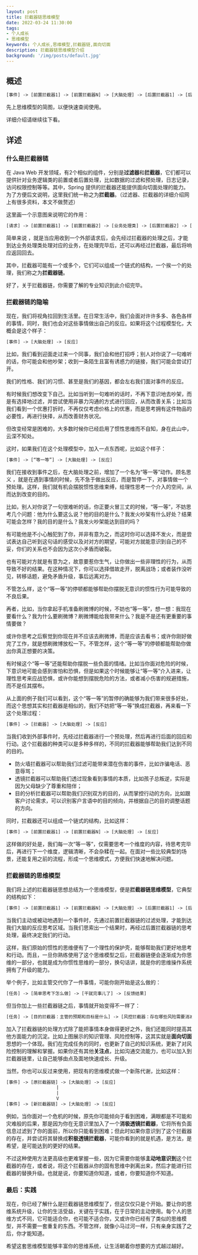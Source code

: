 ```yaml
---
layout: post
title: 拦截器链思维模型
date: 2022-03-24 11:30:00
tags:
- 个人成长
- 思维模型
keywords: 个人成长,思维模型,拦截器链,面向切面
description: 拦截器链思维模型介绍
background: '/img/posts/default.jpg'
---
```


## 概述

```txt
[事件] -> [前置拦截器1] -> [前置拦截器N] -> [大脑处理] -> [后置拦截器1] -> [后置拦截器N] -> [反应]
```

先上思维模型的简图，以便快速查阅使用。

详细介绍请继续往下看。

## 详述

### 什么是拦截器链

在 Java Web 开发领域，有2个相似的组件，分别是**过滤器**和**拦截器**，它们都可以提供针对业务逻辑类的前置或者后置处理，比如数据的过滤和预处理，日志记录，访问权限控制等等。其中，Spring 提供的拦截器还能提供面向切面处理的能力。为了方便后文说明，这里我们统一称之为**拦截器**。（过滤器、拦截器的详细介绍网上有很多资料，本文不做赘述）

这里画一个示意图来说明它的作用：

```txt
[请求] -> [前置拦截器1] -> [前置拦截器2] -> [业务处理类] -> [后置拦截器2] -> [后置拦截器1] -> [响应]
```

简单来说 ，就是当应用收到一个外部请求后，会先经过拦截器的处理之后，才能到达业务处理类处理对应的业务，在处理完毕后，还可以再经过拦截器，最后将响应返回回去。

其中，拦截器可能有一个或多个，它们可以组成一个链式的结构，一个挨一个的处理，我们称之为**拦截器链**。

好了，关于拦截器链，你需要了解的专业知识到此介绍完毕。

### 拦截器链的隐喻

现在，我们将视角拉回到生活里。在日常生活中，我们会面对许许多多、各色各样的事情，同时，我们也会对这些事情做出自己的反应。如果将这个过程模型化，大概会是这个样子：

```txt
[事件] -> [大脑处理] -> [反应]
```

比如，我们看到迎面走过来一个同事，我们会和他打招呼；别人对你说了一句难听的话，你可能会和他吵架；收到一条陌生且富有诱惑力的链接，我们可能会尝试打开。

我们的性格、我们的习惯、甚至是我们的基因，都会左右我们面对事件的反应。

有时候我们想改变下自己。比如当听到一句难听的话时，不再下意识地去吵架，而是有选择地过滤，并尝试使用非暴力沟通的方式进行回应，从而改善关系；比如当我们看到一个优惠打折时，不再仅仅考虑价格上的优惠，而是思考拥有这件物品的必要性，再进行抉择，从而改善财务状况。

但改变经常是困难的，大多数时候你已经启用了惯性思维而不自知，身在此山中，云深不知处。

这时，如果我们在这个处理模型中，加入一点东西呢，比如这个样子：

```txt
[事件] -> [“等一等”] -> [大脑处理] -> [反应]
```

我们在接收到事件之后，在大脑处理之前，增加了一个名为“等一等”动作。顾名思义 ，就是在遇到事情的时候，先不急于做出反应，而是暂停一下，对事情做一个预处理。这样，我们就有机会摆脱惯性思维束缚，给理性思考一个介入的空间，从而达到改变的目的。

比如，别人对你说了一句很难听的话，你正要火冒三丈的时候，“等一等”，不妨思考几个问题：他为什么要这么说？他的目的是什么？我发火吵架有什么好处？结果可能会怎样？我的目的是什么？我发火吵架能达到目的吗？

有可能他是不小心触犯到了你，并非有意为之，而这时你可以选择不发火，而是尝试表达自己听到这句话的感受以及对对方的期望，可能对方就能意识到自己的不妥，你们的关系也不会因为这次小矛盾而破裂。

也有可能对方就是有意为之，故意要惹你生气，让你做出一些非理性的行为，从而导致不好的结果。在这种情况下，你可以选择借故走开，脱离战场；或者装作没听见，转移话题，避免矛盾升级，事后远离对方。

不管怎么样，这个“等一等”的停顿都能够帮助你摆脱无意识的惯性行为可能导致的不良后果。

再者，比如，当你拿起手机准备刷微博的时候，不妨也“等一等”，想一想：我现在要看什么？我为什么要刷微博？刷微博能给我带来什么？我是不是还有更重要的事情要做？

或许你思考之后察觉到你现在并不应该去刷微博，而是应该去看书；或许你刚好做完了工作，就是想刷微博放松一下。不管怎样，这个“等一等”的停顿都能帮助你做出你真正想要的决策。

有时候这个“等一等”还能帮助你摆脱一些负面的情绪。比如当你面对危险的时候，下意识地可能会感到害怕和恐惧，但是如果这个时候能够让“等一等”介入进来，让理性思考来应战恐惧，或许你能想到摆脱危险的方法，或者减小伤害的规避措施，而不是任其摆布。

从上面的例子我们可以看到，这个“等一等”的暂停的确能够为我们带来很多好处，而这个思想其实和拦截器是相似的，我们不妨把“等一等”换成拦截器，再来看一下这个处理过程：

```txt
[事件] -> [拦截器] -> [大脑处理] -> [反应]
```

当我们收到外部事件时，先经过拦截器进行一个预处理，然后再进行后面的回应和行动。这个拦截器的种类可以是多种多样的，不同的拦截器能够帮助我们达到不同的目的。

- 防火墙拦截器可以帮助我们过滤可能带来潜在伤害的事件，比如诈骗电话、恶意辱骂；
- 透镜拦截器可以帮助我们透过现象看到事情的本质，比如孩子总叛逆，实际是因为父母缺少了尊重和陪伴；
- 目的分析拦截器可以帮助我们识别双方的目的，从而掌控行动的方向，比如跟客户讨论需求，可以识别客户言语中的目的倾向，并根据自己的目的调整话题的方向。

同时，拦截器还可以组成一个链式的结构，比如这样：

```txt
[事件] -> [前置拦截器1] -> [前置拦截器N] -> [大脑处理] -> [反应]
```

这样做的好处是，我们每一次“等一等”，仅需要思考一个维度的内容，待思考完毕后，再进行下一个维度，逻辑清晰，不会杂糅在一起。在面对一些比较典型的场景，还能复用之前的流程，形成一个思维模式，方便我们快速地解决问题。

### 拦截器链的思维模型

我们将上述的拦截器链思想总结为一个思维模型，便是**拦截器链思维模型**，它典型的结构如下：

```txt
[事件] -> [前置拦截器1] -> [前置拦截器N] -> [大脑处理] -> [后置拦截器1] -> [后置拦截器N] -> [反应]
```

当我们主动或被动地遇到一个事件时，先通过前置拦截器链的过滤处理，才能到达我们大脑的反应思考区域。当我们思索出一个结果时，再经过后置拦截器链的思考处理，最终决定我们的行动。

这样，我们原始的惯性的思维便有了一个理性的保护壳，能够帮助我们更好地思考和行动。而且，一旦你熟练使用了这个思维模型之后，拦截器链便会逐渐成为你思维的一部分，也就是成为你惯性思维的一部分，换句话讲，就是你的思维操作系统拥有了升级的能力。

举个例子，比如主管交代你了一件事情，可能你刚开始是这么做的：

```txt
[任务] -> [简单思考下怎么做] -> [干就完事儿了] -> [反馈结果]
```

但当你加上一些拦截器链之后，事情就开始变得不一样了：

```txt
[任务] -> [目的拦截器：主管的预期和目标是什么] -> [风控拦截器：存在哪些风险需要消减和反馈] -> [思考下怎么做] -> [干就完事儿了] -> [反馈结果] -> [知识管理拦截器：有哪些知识点需要沉淀和分享] -> [总结拦截器：这件事有哪些改进点，如果重来我会怎样做结果更好]
```

加入了拦截器链的处理方式除了能把事情本身做得更好之外，我们还能同时提高其他方面能力的沉淀。比如上图展示的知识管理、风险控制等，这其实就是**面向切面**思想的一个体现。我们在完成任务的同时，也更新了自己的知识系统，更新了对风险控制的理解和掌握。如果你还有其他**关注点**，比如沟通交流能力，也可以加入到拦截器链里，让自己能够由点及面地快速成长、升级。

当然，你也可以反过来使用，把现有的思维模式做一个新陈代谢，比如这样：

```txt
[事件] -> [原拦截器链] -> [大脑处理] -> [反应]
                   |
                   |
                   V
[事件] -> [新拦截器链] -> [大脑处理] -> [反应]
```

例如，当你面对一个危机的时候，原先你可能倾向于看到困难，满眼都是不可能和灾难般的后果，那是因为你在无意识里加入了一个**消极透镜拦截器**，它将所有负面信息过滤到了你的面前，所以你只能看到困难；但此时如果你意识到了这个拦截器的存在，并尝试将其替换成**积极透镜拦截器**，可能你看到的就是机遇，是方法，是希望，是可能达到的更好的结果。

不过这种使用方法更高级也更难掌握一些，因为它需要你能够**主动地意识到**这个拦截器的存在，或者说，将这个拦截器从你的固有思维中剥离出来，然后才能进行拦截器的替换升级。也就是说，你要知道你知道，或者，你要知道你不知道。

### 最后：实践

现在，你已经了解什么是拦截器链思维模型了，但这仅仅只是个开始。要让你的思维系统升级，让你的生活受益，关键在于实践，在于日常的主动使用。每个人的思维方式不同，它可能适合你，也可能不适合你，又或许你已经有了类似的思维模型，并不需要一套重复的东西。不管怎样，就像小马过河一样，只有亲身实践了之后，你才能知道。

希望这套思维模型能够丰富你的思维系统，让生活朝着你想要的方式越过越好。
